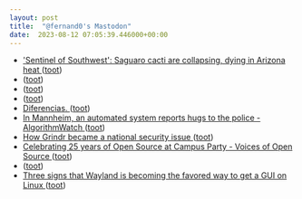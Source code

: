 ```yaml
---
layout: post
title:  "@fernand0's Mastodon"
date:  2023-08-12 07:05:39.446000+00:00
---
```

*  ['Sentinel of Southwest': Saguaro cacti are collapsing, dying in Arizona heat ](https://eu.usatoday.com/story/news/nation/2023/07/26/saguaro-cactus-dying-arizona-heat-reuters/70470713007) ([toot](https://mastodon.social/@fernand0/110875373695385879))
*  [ ](https://mastodon.social/@rb3n) ([toot](https://mastodon.social/@fernand0/110874989273782460))
*  [ ](https://mastodon.social/users/fernand0/statuses/110874988965801673/activity) ([toot](https://mastodon.social/users/fernand0/statuses/110874988965801673/activity))
*  [ ](https://mastodon.social/@VictorMoral) ([toot](https://mastodon.social/@fernand0/110872281611745282))
*  [Diferencias. ](https://avecesunafoto.wordpress.com/2023/08/11/diferencias) ([toot](https://mastodon.social/@fernand0/110872182756345571))
*  [In Mannheim, an automated system reports hugs to the police - AlgorithmWatch ](https://algorithmwatch.org/en/mannheim-system-reports-hugs-police) ([toot](https://mastodon.social/@fernand0/110872093333959202))
*  [How Grindr became a national security issue ](https://www.theverge.com/interface/2019/3/28/18285274/grindr-national-security-cfius-china-kunlun-militar) ([toot](https://mastodon.social/@fernand0/110871963218254780))
*  [Celebrating 25 years of Open Source at Campus Party - Voices of Open Source ](https://blog.opensource.org/celebrating-25-years-of-open-source-at-campus-party) ([toot](https://mastodon.social/@fernand0/110871735512716354))
*  [ ](https://mastodon.social/users/fernand0/statuses/110871464452211026/activity) ([toot](https://mastodon.social/users/fernand0/statuses/110871464452211026/activity))
*  [Three signs that Wayland is becoming the favored way to get a GUI on Linux ](https://www.theregister.com/2023/07/13/wayland_is_coming) ([toot](https://mastodon.social/@fernand0/110871444139814247))
